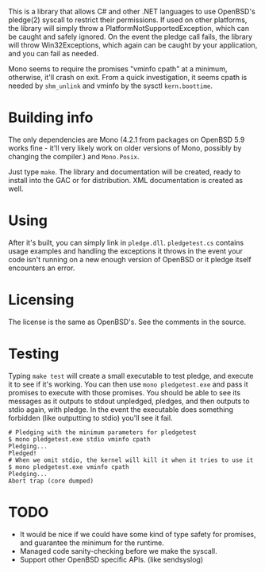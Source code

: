 This is a library that allows C# and other .NET languages to use OpenBSD's
pledge(2) syscall to restrict their permissions. If used on other platforms,
the library will simply throw a PlatformNotSupportedException, which can be
caught and safely ignored. On the event the pledge call fails, the library
will throw Win32Exceptions, which again can be caught by your application,
and you can fail as needed.

Mono seems to require the promises "vminfo cpath" at a minimum, otherwise,
it'll crash on exit. From a quick investigation, it seems cpath is needed
by `shm_unlink` and vminfo by the sysctl `kern.boottime`.

# Building info

The only dependencies are Mono (4.2.1 from packages on OpenBSD 5.9 works
fine - it'll very likely work on older versions of Mono, possibly by
changing the compiler.) and `Mono.Posix`.

Just type `make`. The library and documentation will be created, ready to
install into the GAC or for distribution. XML documentation is created as
well.

# Using

After it's built, you can simply link in `pledge.dll`. `pledgetest.cs`
contains usage examples and handling the exceptions it throws in the event
your code isn't running on a new enough version of OpenBSD or it pledge
itself encounters an error.

# Licensing

The license is the same as OpenBSD's. See the comments in the source.

# Testing 

Typing `make test` will create a small executable to test pledge, and
execute it to see if it's working. You can then use `mono pledgetest.exe`
and pass it promises to execute with those promises. You should be able to
see its messages as it outputs to stdout unpledged, pledges, and then
outputs to stdio again, with pledge. In the event the executable does
something forbidden (like outputting to stdio) you'll see it fail.

    # Pledging with the minimum parameters for pledgetest
    $ mono pledgetest.exe stdio vminfo cpath
    Pledging...
    Pledged!
    # When we omit stdio, the kernel will kill it when it tries to use it
    $ mono pledgetest.exe vminfo cpath
    Pledging...
    Abort trap (core dumped)

# TODO

* It would be nice if we could have some kind of type safety for promises,
  and guarantee the minimum for the runtime.
* Managed code sanity-checking before we make the syscall.
* Support other OpenBSD specific APIs. (like sendsyslog)
